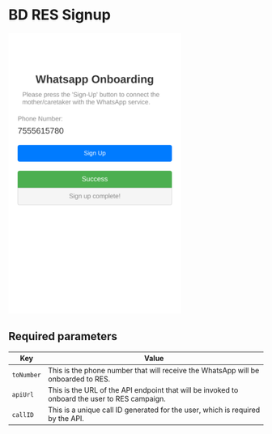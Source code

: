 # BD RES Signup

![](extras/plugin-preview.png)


## Required parameters

| Key        | Value                                                                                         |
| ---------- | --------------------------------------------------------------------------------------------- |
| `toNumber` | This is the phone number that will receive the WhatsApp will be onboarded to RES.             |
| `apiUrl`   | This is the URL of the API endpoint that will be invoked to onboard the user to RES campaign. |
| `callID`   | This is a unique call ID generated for the user, which is required by the API.                |
